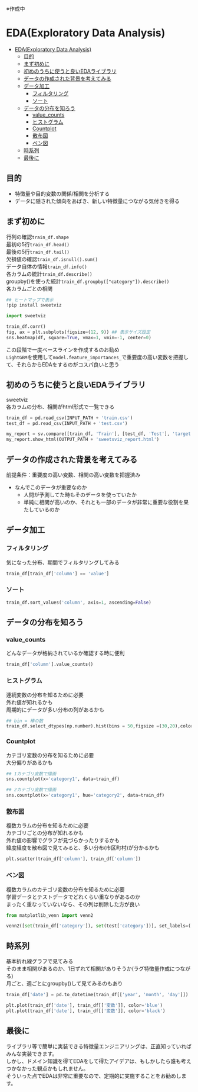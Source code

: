 ※作成中

# EDA(Exploratory Data Analysis)

- [EDA(Exploratory Data Analysis)](#edaexploratory-data-analysis)
  - [目的](#目的)
  - [まず初めに](#まず初めに)
  - [初めのうちに使うと良いEDAライブラリ](#初めのうちに使うと良いedaライブラリ)
  - [データの作成された背景を考えてみる](#データの作成された背景を考えてみる)
  - [データ加工](#データ加工)
    - [フィルタリング](#フィルタリング)
    - [ソート](#ソート)
  - [データの分布を知ろう](#データの分布を知ろう)
    - [value_counts](#value_counts)
    - [ヒストグラム](#ヒストグラム)
    - [Countplot](#countplot)
    - [散布図](#散布図)
    - [ベン図](#ベン図)
  - [時系列](#時系列)
  - [最後に](#最後に)

## 目的

- 特徴量や目的変数の関係/相関を分析する
- データに隠された傾向をあばき、新しい特徴量につながる気付きを得る

## まず初めに

行列の確認`train_df.shape`  
最初の5行`train_df.head()`  
最後の5行`train_df.tail()`  
欠損値の確認`train_df.isnull().sum()`  
データ自体の情報`train_df.info()`  
各カラムの統計`train_df.describe()`  
  groupby()を使った統計`train_df.groupby(["category"]).describe()`  
各カラムごとの相関  

```python
## ヒートマップで表示
!pip install sweetviz

import sweetviz

train_df.corr()
fig, ax = plt.subplots(figsize=(12, 9)) ## 表示サイズ設定
sns.heatmap(df, square=True, vmax=1, vmin=-1, center=0)
```

この段階で一度ベースラインを作成するのお勧め  
`LightGBM`を使用して`model.feature_importances_`で重要度の高い変数を把握して、それらからEDAをするのがコスパ良いと思う

## 初めのうちに使うと良いEDAライブラリ

sweetviz  
各カラムの分布、相関がhtml形式で一覧できる

```python
train_df = pd.read_csv(INPUT_PATH + 'train.csv')
test_df = pd.read_csv(INPUT_PATH + 'test.csv')

my_report = sv.compare([train_df, 'Train'], [test_df, 'Test'], 'target')
my_report.show_html(OUTPUT_PATH + 'sweetsviz_report.html')
```

## データの作成された背景を考えてみる

前提条件：重要度の高い変数、相関の高い変数を把握済み  

- なんでこのデータが重要なのか
  - 人間が予測してた時もそのデータを使っていたか
  - 単純に相関が高いのか、それとも一部のデータが非常に重要な役割を果たしているのか

## データ加工

### フィルタリング

気になった分布、期間でフィルタリングしてみる  

```python
train_df[train_df['column'] == 'value']
```

### ソート

```python
train_df.sort_values('column', axis=1, ascending=False)
```

## データの分布を知ろう

### value_counts

どんなデータが格納されているか確認する時に便利

```python
train_df['column'].value_counts()
```

### ヒストグラム  

連続変数の分布を知るために必要  
外れ値が知れるかも  
周期的にデータが多い分布の列があるかも

```python
## bin = 棒の数
train_df.select_dtypes(np.number).hist(bins = 50,figsize =(30,20),color='orange')
```

### Countplot

カテゴリ変数の分布を知るために必要  
大分偏りがあるかも  

```python
## 1カテゴリ変数で描画
sns.countplot(x='category1', data=train_df)

## 2カテゴリ変数で描画
sns.countplot(x='category1', hue='category2', data=train_df)
```

### 散布図  

複数カラムの分布を知るために必要  
カテゴリごとの分布が知れるかも  
外れ値の影響でグラフが見づらかったりするかも  
緯度経度を散布図で見てみると、多い分布(市区町村)が分かるかも

```python
plt.scatter(train_df['column'], train_df['column'])
```

### ベン図

複数カラムのカテゴリ変数の分布を知るために必要  
学習データとテストデータでどれくらい重なりがあるのか  
まったく重なっていないなら、その列は削除した方が良い

```python
from matplotlib_venn import venn2

venn2([set(train_df['category']), set(test['category'])], set_labels=('train', 'test'))
```

## 時系列

基本折れ線グラフで見てみる  
そのまま相関があるのか、1日ずれて相関がありそうか(ラグ特徴量作成につながる)  
月ごと、週ごとにgroupby()して見てみるのもあり

```python
train_df['date'] = pd.to_datetime(train_df[['year', 'month', 'day']])

plt.plot(train_df['date'], train_df[['変数']], color='blue')
plt.plot(train_df['date'], train_df[['変数']], color='black')
```


## 最後に

ライブラリ等で簡単に実装できる特徴量エンジニアリングは、正直知っていればみんな実装できます。  
しかし、ドメイン知識を得てEDAをして得たアイデアは、もしかしたら誰も考えつかなかった観点かもしれません。  
そういった点でEDAは非常に重要なので、定期的に実施することをお勧めします。
